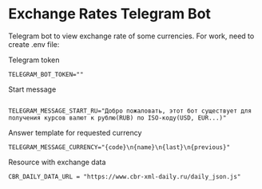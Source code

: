 # Exchange Rates Telegram Bot
Telegram bot to view exchange rate of some currencies.
For work, need to create .env file:

Telegram token

```TELEGRAM_BOT_TOKEN=""```

Start message

```TELEGRAM_MESSAGE_START_EN="Hello, this bot exists to get exchange rates against the ruble (RUB) by ISO code (USD, EUR...)"

TELEGRAM_MESSAGE_START_RU="Добро пожаловать, этот бот существует для получения курсов валют к рублю(RUB) по ISO-коду(USD, EUR...)"
```

Answer template for requested currency

```TELEGRAM_MESSAGE_CURRENCY="{code}\n{name}\n{last}\n{previous}"```

Resource with exchange data

```CBR_DAILY_DATA_URL = "https://www.cbr-xml-daily.ru/daily_json.js"```
